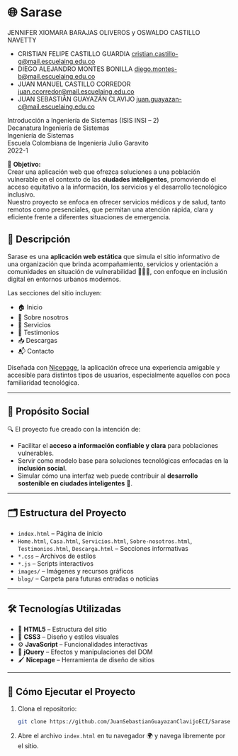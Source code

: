 # 🌐 Sarase
JENNIFER XIOMARA BARAJAS OLIVEROS y OSWALDO CASTILLO NAVETTY
- CRISTIAN FELIPE CASTILLO GUARDIA <cristian.castillo-g@mail.escuelaing.edu.co>
- DIEGO ALEJANDRO MONTES BONILLA <diego.montes-b@mail.escuelaing.edu.co>
- JUAN MANUEL CASTILLO CORREDOR <juan.ccorredor@mail.escuelaing.edu.co>
- JUAN SEBASTIÁN GUAYAZÁN CLAVIJO <juan.guayazan-c@mail.escuelaing.edu.co>
 
Introducción a Ingeniería de Sistemas (ISIS INSI – 2)   
Decanatura Ingeniería de Sistemas    
Ingeniería de Sistemas    
Escuela Colombiana de Ingeniería Julio Garavito    
2022-1

🎯 **Objetivo:**    
Crear una aplicación web que ofrezca soluciones a una población vulnerable en el contexto de las **ciudades inteligentes**, promoviendo el acceso equitativo a la información, los servicios y el desarrollo tecnológico inclusivo.      
Nuestro proyecto se enfoca en ofrecer servicios médicos y de salud, tanto remotos como presenciales, que permitan una atención rápida, clara y eficiente frente a diferentes situaciones de emergencia.


## 📖 Descripción

Sarase es una **aplicación web estática** que simula el sitio informativo de una organización que brinda acompañamiento, servicios y orientación a comunidades en situación de vulnerabilidad 🧑‍🤝‍🧑, con enfoque en inclusión digital en entornos urbanos modernos.

Las secciones del sitio incluyen:

* 🏠 Inicio
* 🏢 Sobre nosotros
* 💼 Servicios
* 💬 Testimonios
* 📥 Descargas
* 📬 Contacto

Diseñada con [Nicepage](https://nicepage.com/), la aplicación ofrece una experiencia amigable y accesible para distintos tipos de usuarios, especialmente aquellos con poca familiaridad tecnológica.

---

## 🎯 Propósito Social

🔍 El proyecto fue creado con la intención de:

* Facilitar el **acceso a información confiable y clara** para poblaciones vulnerables.
* Servir como modelo base para soluciones tecnológicas enfocadas en la **inclusión social**.
* Simular cómo una interfaz web puede contribuir al **desarrollo sostenible en ciudades inteligentes** 🌆.

---

## 🗂️ Estructura del Proyecto

* `index.html` – Página de inicio
* `Home.html`, `Casa.html`, `Servicios.html`, `Sobre-nosotros.html`, `Testimonios.html`, `Descarga.html` – Secciones informativas
* `*.css` – Archivos de estilos
* `*.js` – Scripts interactivos
* `images/` – Imágenes y recursos gráficos
* `blog/` – Carpeta para futuras entradas o noticias

---

## 🛠️ Tecnologías Utilizadas

* 🧱 **HTML5** – Estructura del sitio
* 🎨 **CSS3** – Diseño y estilos visuales
* ⚙️ **JavaScript** – Funcionalidades interactivas
* 🧩 **jQuery** – Efectos y manipulaciones del DOM
* 🖌️ **Nicepage** – Herramienta de diseño de sitios

---

## 🚀 Cómo Ejecutar el Proyecto

1. Clona el repositorio:

   ```bash
   git clone https://github.com/JuanSebastianGuayazanClavijoECI/Sarase-INSI.git
   ```

2. Abre el archivo `index.html` en tu navegador 🌍 y navega libremente por el sitio.
